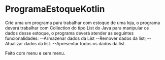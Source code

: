 # ProgramaEstoqueKotlin

Crie uma um programa para trabalhar com estoque de uma loja, o programa deverá trabalhar com Collection do tipo List do Java para manipular os dados desse estoque, o
programa deverá atender as seguintes funcionalidades:
--Armazenar dados da List
--Remover dados da list;
--Atualizar dados da list.
--Apresentar todos os dados da list.



Feito com menu e sem menu.
